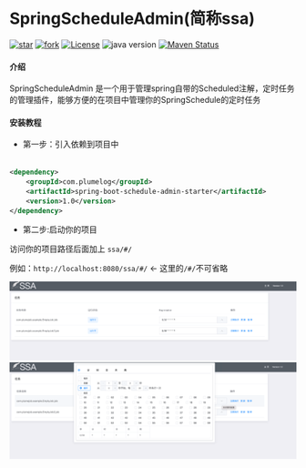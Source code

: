 # SpringScheduleAdmin(简称ssa)

[![star](https://gitee.com/plumeorg/spring-schedule-admin/badge/star.svg?theme=dark)](https://gitee.com/frankchenlong/plumelog/stargazers)
[![fork](https://gitee.com/plumeorg/spring-schedule-admin/badge/fork.svg?theme=dark)](https://gitee.com/frankchenlong/plumelog/members)
[![License](https://img.shields.io/badge/license-Apache%202-4EB1BA.svg)](https://www.apache.org/licenses/LICENSE-2.0.html)
![java version](https://img.shields.io/badge/JAVA-1.8+-green.svg)
[![Maven Status](https://maven-badges.herokuapp.com/maven-central/com.plumelog/spring-schedule-admin/badge.svg)](https://maven-badges.herokuapp.com/maven-central/com.plumelog/spring-schedule-admin)

#### 介绍

SpringScheduleAdmin 是一个用于管理spring自带的Scheduled注解，定时任务的管理插件，能够方便的在项目中管理你的SpringSchedule的定时任务

#### 安装教程

* 第一步：引入依赖到项目中

```xml

<dependency>
    <groupId>com.plumelog</groupId>
    <artifactId>spring-boot-schedule-admin-starter</artifactId>
    <version>1.0</version>
</dependency>
```
* 第二步:启动你的项目

访问你的项目路径后面加上  `ssa/#/`

例如：`http://localhost:8080/ssa/#/` <- 这里的`/#/`不可省略

![avatar](/pic/img.png)
![avatar](/pic/img_1.png)

